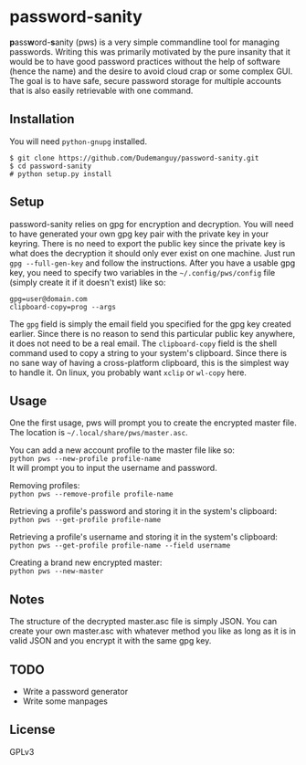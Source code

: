 # password-sanity
**p**ass**w**ord-**s**anity (pws) is a very simple commandline tool for managing passwords. Writing this was primarily motivated by the pure insanity that it would be to have good password practices without the help of software (hence the name) and the desire to avoid cloud crap or some complex GUI. The goal is to have safe, secure password storage for multiple accounts that is also easily retrievable with one command.

## Installation
You will need `python-gnupg` installed.

```
$ git clone https://github.com/Dudemanguy/password-sanity.git
$ cd password-sanity
# python setup.py install
```

## Setup
password-sanity relies on gpg for encryption and decryption. You will need to have generated your own gpg key pair with the private key in your keyring. There is no need to export the public key since the private key is what does the decryption it should only ever exist on one machine. Just run `gpg --full-gen-key` and follow the instructions. After you have a usable gpg key, you need to specify two variables in the `~/.config/pws/config` file (simply create it if it doesn't exist) like so:
```
gpg=user@domain.com
clipboard-copy=prog --args
```

The `gpg` field is simply the email field you specified for the gpg key created earlier. Since there is no reason to send this particular public key anywhere, it does not need to be a real email. The `clipboard-copy` field is the shell command used to copy a string to your system's clipboard. Since there is no sane way of having a cross-platform clipboard, this is the simplest way to handle it. On linux, you probably want `xclip` or `wl-copy` here.

## Usage
One the first usage, pws will prompt you to create the encrypted master file. The location is `~/.local/share/pws/master.asc`.

You can add a new account profile to the master file like so:  
`python pws --new-profile profile-name`  
It will prompt you to input the username and password.

Removing profiles:  
`python pws --remove-profile profile-name`

Retrieving a profile's password and storing it in the system's clipboard:  
`python pws --get-profile profile-name`

Retrieving a profile's username and storing it in the system's clipboard:  
`python pws --get-profile profile-name --field username`

Creating a brand new encrypted master:  
`python pws --new-master`


## Notes
The structure of the decrypted master.asc file is simply JSON. You can create your own master.asc with whatever method you like as long as it is in valid JSON and you encrypt it with the same gpg key.

## TODO
* Write a password generator
* Write some manpages

## License
GPLv3
